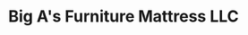 ---
title: "Big A's Furniture Mattress LLC"
url: /san-antonio/big-as-furniture-mattress-llc/
shop: Möbel
---